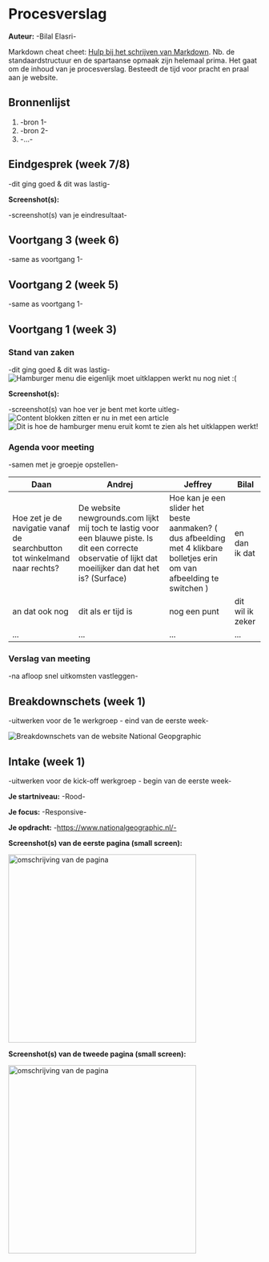 # Procesverslag
**Auteur:** -Bilal Elasri-

Markdown cheat cheet: [Hulp bij het schrijven van Markdown](https://github.com/adam-p/markdown-here/wiki/Markdown-Cheatsheet). Nb. de standaardstructuur en de spartaanse opmaak zijn helemaal prima. Het gaat om de inhoud van je procesverslag. Besteedt de tijd voor pracht en praal aan je website.



## Bronnenlijst
1. -bron 1-
2. -bron 2-
3. -...-



## Eindgesprek (week 7/8)

-dit ging goed & dit was lastig-

**Screenshot(s):**

-screenshot(s) van je eindresultaat-



## Voortgang 3 (week 6)

-same as voortgang 1-



## Voortgang 2 (week 5)

-same as voortgang 1-



## Voortgang 1 (week 3)

### Stand van zaken

-dit ging goed & dit was lastig-
<img src="images/hamburger menu die nog niet werkt.png" alt="Hamburger menu die eigenlijk moet uitklappen werkt nu nog niet :(">

**Screenshot(s):**

-screenshot(s) van hoe ver je bent met korte uitleg-
<img src="images/articles.png" alt="Content blokken zitten er nu in met een article">
<img src="images/hamburger menu.png" alt="Dit is hoe de hamburger menu eruit komt te zien als het uitklappen werkt!">

### Agenda voor meeting

-samen met je groepje opstellen-

| Daan    | Andrej         | Jeffrey    | Bilal        |
| ---            | ---     | ---          | ---              |
| Hoe zet je de navigatie vanaf de searchbutton tot winkelmand naar rechts?  | De website newgrounds.com lijkt mij toch te lastig voor een blauwe piste. Is dit een correcte observatie of lijkt dat moeilijker dan dat het is? (Surface)             | Hoe kan je een slider het beste aanmaken? ( dus afbeelding met 4 klikbare bolletjes erin om van afbeelding te switchen )    | en dan ik dat    |
| an dat ook nog | dit als er tijd is | nog een punt | dit wil ik zeker |
| ...            | ...                | ...          | ...              |

### Verslag van meeting

-na afloop snel uitkomsten vastleggen-



## Breakdownschets (week 1)

-uitwerken voor de 1e werkgroep - eind van de eerste week-

<img src="images/breakdown schets_bilal_elasri_500811526_FED.png" alt="Breakdownschets van de website National Geopgraphic">

## Intake (week 1)
-uitwerken voor de kick-off werkgroep - begin van de eerste week-

**Je startniveau:** -Rood-

**Je focus:** -Responsive-

**Je opdracht:** -https://www.nationalgeographic.nl/-

**Screenshot(s) van de eerste pagina (small screen):**

<img src="images/Screenshot_1.png" width="375px" alt="omschrijving van de pagina">

**Screenshot(s) van de tweede pagina (small screen):**

<img src="images/Screenshot_2.png" width="375px" alt="omschrijving van de pagina">
